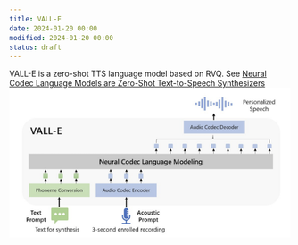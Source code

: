 ```yaml
---
title: VALL-E
date: 2024-01-20 00:00
modified: 2024-01-20 00:00
status: draft
---
```


VALL-E is a zero-shot TTS language model based on RVQ. See [Neural Codec Language Models are Zero-Shot Text-to-Speech Synthesizers](../reference/papers/neural-codec-language-models-are-zero-shot-text-to-speech-synthesizers.md)
![](../_media/neural-codec-language-models-are-zero-shot-text-to-speech-synthesizers-fig-1.png)